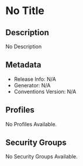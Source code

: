 # No Title

## Description
No Description

## Metadata
- Release Info: N/A
- Generator: N/A
- Conventions Version: N/A

## Profiles
No Profiles Available.

## Security Groups
No Security Groups Available.

